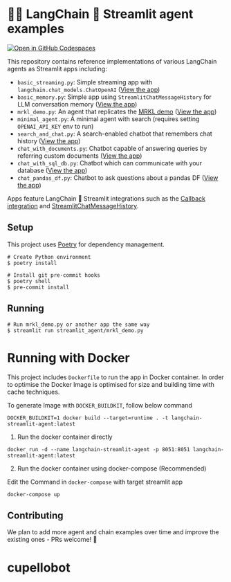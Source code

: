 # 🦜️🔗 LangChain 🤝 Streamlit agent examples

[![Open in GitHub Codespaces](https://github.com/codespaces/badge.svg)](https://codespaces.new/langchain-ai/streamlit-agent?quickstart=1)

This repository contains reference implementations of various LangChain agents as Streamlit apps including:

- `basic_streaming.py`: Simple streaming app with `langchain.chat_models.ChatOpenAI` ([View the app](https://langchain-streaming-example.streamlit.app/))
- `basic_memory.py`: Simple app using `StreamlitChatMessageHistory` for LLM conversation memory ([View the app](https://langchain-st-memory.streamlit.app/))
- `mrkl_demo.py`: An agent that replicates the [MRKL demo](https://python.langchain.com/docs/modules/agents/how_to/mrkl) ([View the app](https://langchain-mrkl.streamlit.app))
- `minimal_agent.py`: A minimal agent with search (requires setting `OPENAI_API_KEY` env to run)
- `search_and_chat.py`: A search-enabled chatbot that remembers chat history ([View the app](https://langchain-chat-search.streamlit.app/))
- `chat_with_documents.py`: Chatbot capable of answering queries by referring custom documents ([View the app](https://langchain-document-chat.streamlit.app/))
- `chat_with_sql_db.py`: Chatbot which can communicate with your database ([View the app](https://langchain-chat-sql.streamlit.app/))
- `chat_pandas_df.py`: Chatbot to ask questions about a pandas DF ([View the app](https://langchain-chat-pandas.streamlit.app/))

Apps feature LangChain 🤝 Streamlit integrations such as the
[Callback integration](https://python.langchain.com/docs/modules/callbacks/integrations/streamlit) and
[StreamlitChatMessageHistory](https://python.langchain.com/docs/integrations/memory/streamlit_chat_message_history).

## Setup

This project uses [Poetry](https://python-poetry.org/) for dependency management.

```shell
# Create Python environment
$ poetry install

# Install git pre-commit hooks
$ poetry shell
$ pre-commit install
```

## Running

```shell
# Run mrkl_demo.py or another app the same way
$ streamlit run streamlit_agent/mrkl_demo.py
```

# Running with Docker

This project includes `Dockerfile` to run the app in Docker container. In order to optimise the Docker Image is optimised for size and building time with cache techniques.

To generate Image with `DOCKER_BUILDKIT`, follow below command

```DOCKER_BUILDKIT=1 docker build --target=runtime . -t langchain-streamlit-agent:latest```

1. Run the docker container directly

``docker run -d --name langchain-streamlit-agent -p 8051:8051 langchain-streamlit-agent:latest ``

2. Run the docker container using docker-compose (Recommended)

Edit the Command in `docker-compose` with target streamlit app

``docker-compose up``

## Contributing

We plan to add more agent and chain examples over time and improve the existing ones - PRs welcome! 🚀
# cupellobot
